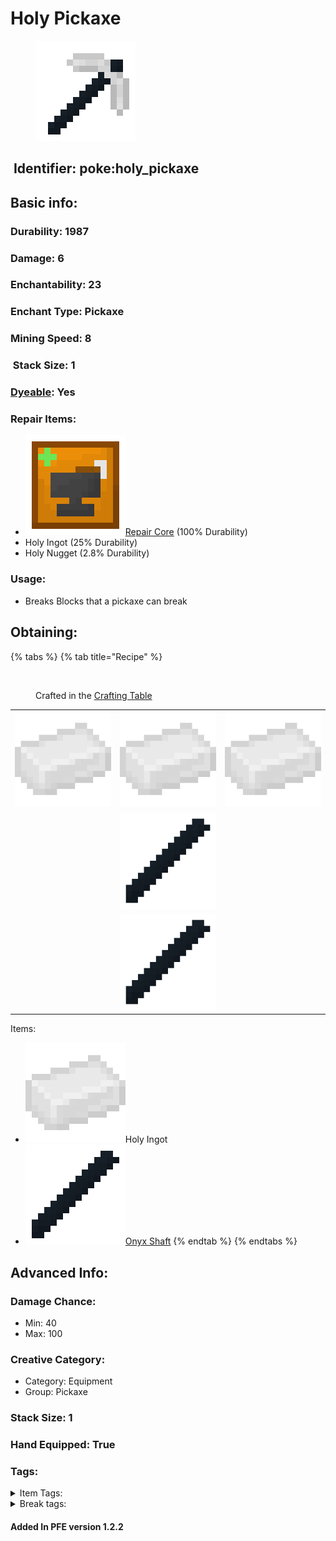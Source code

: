 # Holy Pickaxe

<figure><img src="https://github.com/ItsMePok/PFE/blob/wikiAssets/opaqueAlts/holy_pickaxe.png?raw=true" alt=""><figcaption></figcaption></figure>

## <img src="https://minecraft.wiki/images/Name_Tag_JE2_BE2.png?cbdc1" alt="" data-size="line"> Identifier: **poke:holy\_pickaxe** <a href="#identifier" id="identifier"></a>

## Basic info:

### Durability: 1987 <a href="#durability" id="durability"></a>

### Damage: 6 <a href="#damage" id="damage"></a>

### Enchantability: 23 <a href="#enchantability" id="enchantability"></a>

### Enchant Type: Pickaxe <a href="#enchant-type" id="enchant-type"></a>

### Mining Speed: 8 <a href="#mining-speed" id="mining-speed"></a>

### <img src="https://minecraft.wiki/images/Light_Gray_Bundle_JE1_BE1.png?b552e" alt="" data-size="line"> Stack Size: 1

### <img src="https://minecraft.wiki/images/Red_Dye_JE3_BE3.png?fbdd1" alt="" data-size="line">[Dyeable](https://minecraft.wiki/w/Dye#Dyeing_armor): Yes

### Repair Items: <a href="#repair" id="repair"></a>

* [<img src="https://github.com/ItsMePok/PFE/blob/wikiAssets/wikiMain/repair_core.png?raw=true" alt="" data-size="line">Repair Core](../../items/cores/repair-core.md) (100% Durability)
* Holy Ingot (25% Durability)
* Holy Nugget (2.8% Durability)

### Usage:

* Breaks Blocks that a pickaxe can break

## Obtaining:

{% tabs %}
{% tab title="Recipe" %}
<figure><img src="https://minecraft.wiki/images/thumb/Crafting_Table_JE4_BE3.png/150px-Crafting_Table_JE4_BE3.png?5767f" alt=""><figcaption><p>Crafted in the <a href="https://minecraft.wiki/w/Crafting_Table">Crafting Table</a></p></figcaption></figure>

|                                                                                                |                                                                                                |                                                                                                |
| :--------------------------------------------------------------------------------------------: | :--------------------------------------------------------------------------------------------: | :--------------------------------------------------------------------------------------------: |
| ![Holy Ingot](https://github.com/ItsMePok/PFE/blob/wikiAssets/wikiMain/holy_ingot.png?raw=true) | ![Holy Ingot](https://github.com/ItsMePok/PFE/blob/wikiAssets/wikiMain/holy_ingot.png?raw=true) | ![Holy Ingot](https://github.com/ItsMePok/PFE/blob/wikiAssets/wikiMain/holy_ingot.png?raw=true) |
|                                                                                                | ![Onyx Shaft](https://github.com/ItsMePok/PFE/blob/wikiAssets/wikiMain/onyx_shaft.png?raw=true) |                                                                                                |
|                                                                                                | ![Onyx Shaft](https://github.com/ItsMePok/PFE/blob/wikiAssets/wikiMain/onyx_shaft.png?raw=true) |                                                                                                |

Items:

* <img src="https://github.com/ItsMePok/PFE/blob/wikiAssets/wikiMain/holy_ingot.png?raw=true" alt="Holy Ingot" data-size="line">Holy Ingot
* [<img src="https://github.com/ItsMePok/PFE/blob/wikiAssets/wikiMain/onyx_shaft.png?raw=true" alt="Onyx Shaft" data-size="line">Onyx Shaft](../../items/sticks/onyx-shaft.md)
{% endtab %}
{% endtabs %}

## Advanced Info:

### Damage Chance:

* Min: 40
* Max: 100

### Creative Category:

* Category: Equipment
* Group: Pickaxe

### Stack Size: 1 <a href="#stack-size" id="stack-size"></a>

### Hand Equipped: True <a href="#hand-equipped" id="hand-equipped"></a>

### Tags:

<details>

<summary>Item Tags:</summary>

* minecraft:is\_pickaxe
* minecraft:digger
* minecraft:is\_tool
* pfe:pickaxe

</details>

<details>

<summary>Break tags:</summary>

* pickaxe
* stone
* metal
* rail
* stone\_pick\_diggable
* wood\_pick\_diggable
* iron\_pick\_diggable
* minecraft:wood\_tier\_destructible
* minecraft:stone\_tier\_destructible
* minecraft:gold\_tier\_destructible
* minecraft:iron\_tier\_destructible
* minecraft:diamond\_tier\_destructible
* minecraft:netherite\_tier\_destructible
* minecraft:is\_pickaxe\_item\_destructible

</details>

#### Added In PFE version 1.2.2

